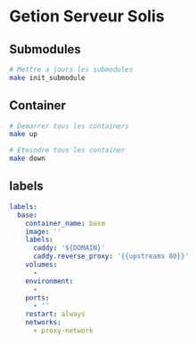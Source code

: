 # Getion Serveur Solis

## Submodules

```bash
# Mettre a jours les submodules
make init_submodule
```

## Container

```bash
# Demarrer tous les containers
make up

# Eteindre tous les container
make down
```

## labels

```yml
labels:
  base:
    container_name: base
    image: ''
    labels:
      caddy: '${DOMAIN}'
      caddy.reverse_proxy: '{{upstreams 80}}'
    volumes:
      -
    environment:
      -
    ports:
      - ''
    restart: always
    networks:
      - proxy-network
```
